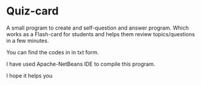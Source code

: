 # Quiz-card
A small program to create and self-question and answer program. 
Which works as a Flash-card for students and helps them review topics/questions in a few minutes.

You can find the codes in in txt form.

I have used Apache-NetBeans IDE to compile this program.

I hope it helps you
